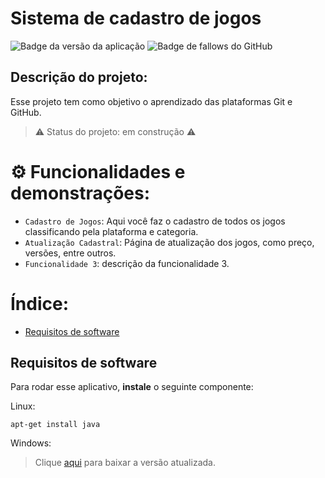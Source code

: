 # Sistema de cadastro de jogos

![Badge da versão da aplicação](https://img.shields.io/badge/Ves%C3%A3o-1.0-brightgreen)
![Badge de fallows do GitHub](https://img.shields.io/github/followers/gtcunha?style=social)

<h2>Descrição do projeto:</h2>

Esse projeto tem como objetivo o aprendizado das plataformas Git e GitHub.

> :warning: Status do projeto: em construção :warning:

# ⚙️ Funcionalidades e demonstrações:

- `Cadastro de Jogos`: Aqui você faz o cadastro de todos os jogos classificando pela plataforma e categoria.
- `Atualização Cadastral`: Página de atualização dos jogos, como preço, versões, entre outros.
- `Funcionalidade 3`: descrição da funcionalidade 3.

# Índice:

* [Requisitos de software](#requisitos-de-software)

<h2 id="requisitos-de-software">Requisitos de software</h2>

Para rodar esse aplicativo, **instale** o seguinte componente:

Linux:
```
apt-get install java
```

Windows:

> Clique [aqui](https://www.java.com/pt-BR/download/ie_manual.jsp?locale=pt_BR) para baixar a versão atualizada. 

